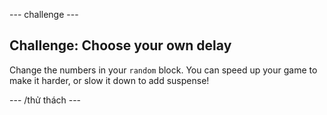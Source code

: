 \--- challenge \---

## Challenge: Choose your own delay

Change the numbers in your `random` block. You can speed up your game to make it harder, or slow it down to add suspense!

\--- /thử thách \---
